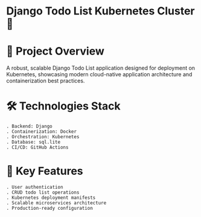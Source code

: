 # Django Todo List Kubernetes Cluster 🚀

# 📌 Project Overview

A robust, scalable Django Todo List application designed for deployment on Kubernetes, showcasing modern cloud-native application architecture and containerization best practices.

# 🛠 Technologies Stack

    . Backend: Django
    . Containerization: Docker
    . Orchestration: Kubernetes
    . Database: sql.lite
    . CI/CD: GitHub Actions

# 🌟 Key Features

    . User authentication
    . CRUD todo list operations
    . Kubernetes deployment manifests
    . Scalable microservices architecture
    . Production-ready configuration


    

